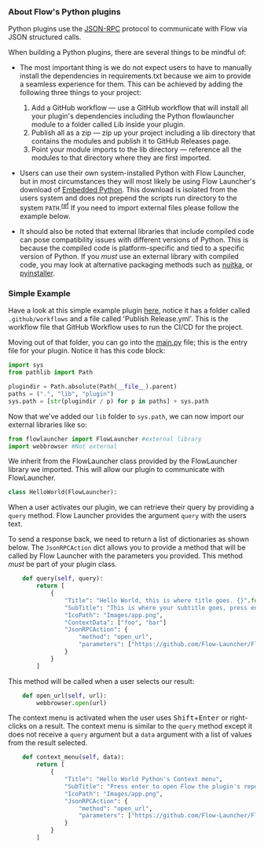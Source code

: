 ### About Flow's Python plugins

Python plugins use the [JSON-RPC](https://flow-launcher.github.io/docs/#/json-rpc) protocol to communicate with Flow via JSON structured calls.

When building a Python plugins, there are several things to be mindful of:

* The most important thing is we do not expect users to have to manually install the dependencies in requirements.txt because we aim to provide a seamless experience for them. This can be achieved by adding the following three things to your project:
    1. Add a GitHub workflow — use a GitHub workflow that will install all your plugin's dependencies including the Python flowlauncher module to a folder called Lib inside your plugin.
    2. Publish all as a zip — zip up your project including a lib directory that contains the modules and publish it to GitHub Releases page.
    3. Point your module imports to the lib directory — reference all the modules to that directory where they are first imported.

* Users can use their own system-installed Python with Flow Launcher, but in most circumstances they will most likely be using Flow Launcher's download of [Embedded Python](https://docs.python.org/3/using/windows.html#the-embeddable-package). This download is isolated from the users system and does not prepend the scripts run directory to the system `PATH`.<sup>[ref](https://bugs.python.org/issue28245)</sup> If you need to import external files please follow the example below.

* It should also be noted that external libraries that include compiled code can pose compatibility issues with different versions of Python. This is because the compiled code is platform-specific and tied to a specific version of Python. If you *must* use an external library with compiled code, you may look at alternative packaging methods such as [nuitka](http://nuitka.net/), or [pyinstaller](https://pyinstaller.org/en/stable/).

### Simple Example
Have a look at this simple example plugin [here](https://github.com/Flow-Launcher/Flow.Launcher.Plugin.HelloWorldPython), notice it has a folder called `.github/workflows` and a file called 'Publish Release.yml'. This is the workflow file that GitHub Workflow uses to run the CI/CD for the project. 

Moving out of that folder, you can go into the [main.py](https://github.com/Flow-Launcher/Flow.Launcher.Plugin.HelloWorldPython/blob/main/main.py) file; this is the entry file for your plugin. Notice it has this code block:
```python
import sys
from pathlib import Path

plugindir = Path.absolute(Path(__file__).parent)
paths = (".", "lib", "plugin")
sys.path = [str(plugindir / p) for p in paths] + sys.path
```

Now that we've added our `lib` folder to `sys.path`, we can now import our external libraries like so:
```python
from flowlauncher import FlowLauncher #external library
import webbrowser #Not external
```

We inherit from the FlowLauncher class provided by the FlowLauncher library we imported. This will allow our plugin to communicate with FlowLauncher.

```python
class HelloWorld(FlowLauncher):
```

When a user activates our plugin, we can retrieve their query by providing a `query` method. Flow Launcher provides the argument `query` with the users text.

To send a response back, we need to return a list of dictionaries as shown below. The `JsonRPCAction` dict allows you to provide a method that will be called by Flow Launcher with the parameters you provided. This method *must* be part of your plugin class.

```python
    def query(self, query):
        return [
            {
                "Title": "Hello World, this is where title goes. {}".format(('Your query is: ' + query , query)[query == '']),
                "SubTitle": "This is where your subtitle goes, press enter to open Flow's url",
                "IcoPath": "Images/app.png",
                "ContextData": ["foo", "bar"]
                "JsonRPCAction": {
                    "method": "open_url",
                    "parameters": ["https://github.com/Flow-Launcher/Flow.Launcher"]
                }
            }
        ]
```

This method will be called when a user selects our result:

```python
    def open_url(self, url):
        webbrowser.open(url)
```

The context menu is activated when the user uses <kbd>Shift</kbd>+<kbd>Enter</kbd> or right-clicks on a result. The context menu is similar to the `query` method except it does not receive a `query` argument but a `data` argument with a list of values from the result selected.

```python
    def context_menu(self, data):
        return [
            {
                "Title": "Hello World Python's Context menu",
                "SubTitle": "Press enter to open Flow the plugin's repo in GitHub",
                "IcoPath": "Images/app.png",
                "JsonRPCAction": {
                    "method": "open_url",
                    "parameters": ["https://github.com/Flow-Launcher/Flow.Launcher.Plugin.HelloWorldPython"]
                }
            }
        ]
```
